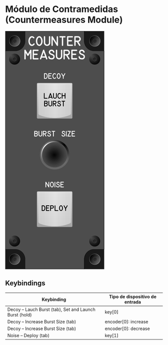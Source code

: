 # Módulo de Contramedidas (Countermeasures Module)

![CountermeasuresModule](images/Countermeasures_50mmWidth.png)

## Keybindings

| Keybinding                                             | Tipo de dispositivo de entrada |
| ------------------------------------------------------ | ------------------------------ |
| Decoy – Lauch Burst (tab), Set and Launch Burst (hold) | key[0]                         |
| Decoy – Increase Burst Size (tab)                      | encoder[0]: increase           |
| Decoy – Increase Burst Size (tab)                      | encoder[0]: decrease           |
| Noise – Deploy (tab)                                   | key[1]                         |
